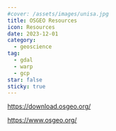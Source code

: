 ```yaml
---
#cover: /assets/images/unisa.jpg
title: OSGEO Resources
icon: Resources
date: 2023-12-01
category:
  - geoscience
tag:
  - gdal
  - warp
  - gcp
star: false
sticky: true
---
```


https://download.osgeo.org/

https://www.osgeo.org/